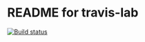 # README for travis-lab

[![Build status](https://travis-ci.org/anuj-ssharma/pytest_project.svg?master)](https://travis-ci.org/anuj-ssharma)